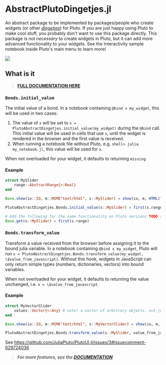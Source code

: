 # AbstractPlutoDingetjes.jl

An abstract package to be implemented by packages/people who create widgets (or other [*dingetjes*](https://en.wiktionary.org/wiki/dingetjes#Dutch)) for Pluto. If you are just happy using Pluto to make cool stuff, you probably don't want to use this package directly. This package is not *necessary* to create widgets in Pluto, but it can add more advanced functionality to your widgets. See the Interactivity sample notebook inside Pluto's main menu to learn more!

![](https://media.giphy.com/media/l3vRfDn9ca5PVkHv2/giphy.gif)

## What is it

> **[FULL DOCUMENTATION HERE](https://docs.juliahub.com/AbstractPlutoDingetjes/UHbnu/)**

### `Bonds.initial_value`
The initial value of a bond. In a notebook containing `@bind x my_widget`, this will be used in two cases:
1. The value of `x` will be set to `x = PlutoAbstractDingetjes.initial_value(my_widget)` during the `@bind` call. This initial value will be used in cells that use `x`, until the widget is rendered in the browser and the first value is received.
2. When running a notebook file without Pluto, e.g. `shell> julia my_notebook.jl`, this value will be used for `x`.

When not overloaded for your widget, it defaults to returning `missing`.

#### Example
```julia
struct MySlider
    range::AbstractRange{<:Real}
end

Base.show(io::IO, m::MIME"text/html", s::MySlider) = show(io, m, HTML("<input type=range min=$(first(s.values)) step=$(step(s.values)) max=$(last(s.values))>"))

PlutoAbstractDingetjes.Bonds.initial_value(s::MySlider) = first(s.range)

# Add the following for the same functionality on Pluto versions TODO and below. Will be ignored in newer Pluto versions. See the compat info below.
Base.get(s::MySlider) = first(s.range)

```

### `Bonds.transform_value`
Transform a value received from the browser before assigning it to the bound julia variable. In a notebook containing `@bind x my_widget`, Pluto will run `x = PlutoAbstractDingetjes.Bonds.transform_value(my_widget, \$value_from_javascript)`. Without this hook, widgets in JavaScript can only return simple types (numbers, dictionaries, vectors) into bound variables.

When not overloaded for your widget, it defaults to returning the value unchanged, i.e. `x = \$value_from_javascript`.

#### Example
```julia
struct MyVectorSlider
    values::Vector{<:Any} # note! a vector of arbitrary objects, not just numbers
end

Base.show(io::IO, m::MIME"text/html", s::MyVectorSlider) = show(io, m, HTML("<input type=range min=1 max=$(length(s.values))>"))

PlutoAbstractDingetjes.Bonds.transform_value(s::MySlider, value_from_javascript::Int) = s.values[value_from_javascript]
```

See https://github.com/JuliaPluto/PlutoUI.jl/issues/3#issuecomment-629724036


> ***For more features, see the [DOCUMENTATION](https://docs.juliahub.com/AbstractPlutoDingetjes/UHbnu/)***